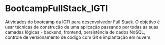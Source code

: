 # BootcampFullStack_IGTI
Atividades do bootcamp da IGTI para desenvolvedor Full Stack. O objetivo é usar  técnicas de construção de uma aplicação passando por todas as suas camadas lógicas - backend, frontend, persistência de dados NoSQL, controle de versionamento de código com Git e implantação em nuvem.

